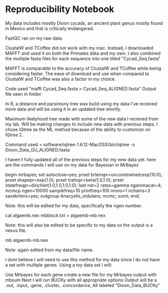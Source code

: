 # Reproducibility Notebook 
My data includes mostly Dioon cycads, an ancient plant genus mostly
found in Mexico and that is critically endangered.

FastQC ran on my raw data.

ClustalW and TCoffee did not work with my mac. Instead, I downloaded MAFFT
and used it on both the Primates data and my own. I also combined the
multiple fasta files for each sequence into one titled "Cycad_Seq.fasta"

MAFFT is comparable to the accuracy of ClustalW and TCoffee while being
considering faster. The ease of download and use when compared to ClustalW
and TCoffee was also a factor in my choice. 

Code used "mafft Cycad_Seq.fasta > Cycad_Seq_ALIGNED.fasta"
Output file seen in folder

In R, a distance and parsimony tree was build using my data
I've recieved more data and will be using it in an updated tree shortly.

Maximum likelyhood tree made with some of the new data I recieved from my
lab. Will be making changes to include new data with previous steps.
I chose IQtree as the ML method because of the ability to customize on
IQtree 2.

Command used = software/iqtree-1.6.12-MacOSX/bin/iqtree -s Dioon_Data_GU_ALIGNED.fasta

I haven't fully updated all of the previous steps for my new data yet.
here are the commands I will use on my data for Bayesian in MrBayes


begin mrbayes;
 set autoclose=yes;
 prset brlenspr=unconstrained:exp(10.0);
 prset shapepr=exp(1.0);
 prset tratiopr=beta(1.0,1.0);
 prset statefreqpr=dirichlet(1.0,1.0,1.0,1.0);
 lset nst=2 rates=gamma ngammacat=4;
 mcmcp ngen=10000 samplefreq=10 printfreq=100 nruns=1 nchains=3 savebrlens=yes;
 outgroup Anacystis_nidulans;
 mcmc;
 sumt;
end;

Note: this will be edited for my data, specifically the ngen number.

cat algaemb.nex mbblock.txt > algaemb-mb.nex

Note: this will also be edited to be specific to my data so the output
is a nexus file.

mb algaemb-mb.nex

Note: again edited from my data/file name.

I dont believe I will need to use this method for my data since I do not
have a set with multiple genes. Using a toy data set I will:

Use Mrbayes for each gene
create a new file for my Mrbayes output with mbsum
Next I will run BUCKy with all appropriate options
Output will be a .out, .input, .gene, .cluster, .concordance, All labeled
"Dioon_Data_BUCKy"